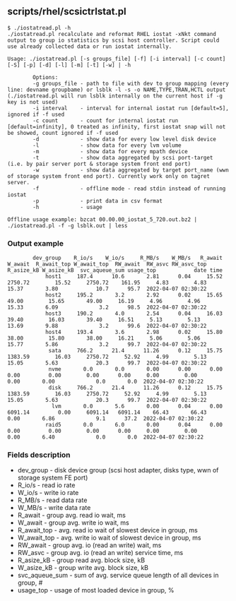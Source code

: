 
## scripts/rhel/scsictrlstat.pl

~~~
$ ./iostatread.pl -h
./iostatread.pl recalculate and reformat RHEL iostat -xNkt command output to group io statistics by scsi host controller. Script could use already collected data or run iostat internally.

Usage: ./iostatread.pl [-s groups_file] [-f] [-i interval] [-c count] [-S] [-p] [-d] [-l] [-m] [-t] [-w] | -h
       
        Options:
        -g groups_file - path to file with dev to group mapping (every line: devname groupbame) or lsblk -l -s -o NAME,TYPE,TRAN,HCTL output (./iostatread.pl will run lsblk internally on the current host if -g key is not used)
        -i interval    - interval for internal iostat run [default=5], ignored if -f used
        -c count       - count for internal iostat run [default=infinity], 0 treated as infinity, first iostat snap will not be showed, count ignored if -f used
        -d             - show data for every low level disk device
        -l             - show data for every lvm volume
        -m             - show data for every mpath device
        -t             - show data aggregated by scsi port-target (i.e. by pair server port & storage system front end port)
        -w             - show data aggregated by target port_name (wwn of storage system front end port). Currently work only on tagret server.
        -f             - offline mode - read stdin instead of running iostat
        -p             - print data in csv format
        -h             - usage

Offline usage example: bzcat 00.00.00_iostat_5_720.out.bz2 | ./iostatread.pl -f -g lsblk.out | less 
~~~

### Output example

~~~
        dev_group    R_io/s    W_io/s     R_MB/s    W_MB/s   R_await  W_await  R_await_top W_await_top  RW_await  RW_asvc RW_asvc_top R_asize_kB W_asize_kB  svc_aqueue_sum usage_top            date time
            host1     187.4      10.6       2.81      0.04     15.52  2750.72        15.52     2750.72    161.95     4.83        4.83      15.37       3.80            10.7      95.7  2022-04-07 02:30:22
            host2     195.2       3.2       2.92      0.02     15.65    49.00        15.65       49.00     16.19     4.96        4.96      15.33       6.09             3.2      98.5  2022-04-07 02:30:22
            host3     190.2       4.0       2.54      0.04     16.03    39.40        16.03       39.40     16.51     5.13        5.13      13.69       9.88             3.2      99.6  2022-04-07 02:30:22
            host4     193.4       3.6       2.98      0.02     15.80    38.00        15.80       38.00     16.21     5.06        5.06      15.77       5.86             3.2      99.7  2022-04-07 02:30:22
             sata     766.2      21.4      11.26      0.12     15.75  1383.59        16.03     2750.72     52.92     4.99        5.13      15.05       5.63            20.3      99.7  2022-04-07 02:30:22
             nvme       0.0       0.0       0.00      0.00      0.00     0.00         0.00        0.00      0.00     0.00        0.00       0.00       0.00             0.0       0.0  2022-04-07 02:30:22
             disk     766.2      21.4      11.26      0.12     15.75  1383.59        16.03     2750.72     52.92     4.99        5.13      15.05       5.63            20.3      99.7  2022-04-07 02:30:22
              lvm       0.0       5.6       0.00      0.04      0.00  6091.14         0.00     6091.14   6091.14    66.43       66.43       0.00       6.86             9.1      37.2  2022-04-07 02:30:22
            raid5       0.0       6.0       0.00      0.04      0.00     0.00         0.00        0.00      0.00     0.00        0.00       0.00       6.40             0.0       0.0  2022-04-07 02:30:22
~~~

### Fields description

* dev_group - disk device group (scsi host adapter, disks type, wwn of storage system FE port)
* R_io/s - read io rate
* W_io/s - write io rate
* R_MB/s - read data rate
* W_MB/s - write data rate
* R_await - group avg. read io wait, ms
* W_await - group avg. write io wait, ms
* R_await_top - avg. read io wait of slowest device in group, ms
* W_await_top - avg. write io wait of slowest device in group, ms
* RW_await - group avg. io (read an write) wait, ms
* RW_asvc - group avg. io (read an write) service time, ms
* R_asize_kB - group read avg. block size, kB
* W_asize_kB - group write avg. block size, kB
* svc_aqueue_sum - sum of avg. service queue length of all devices in group, #
* usage_top - usage of most loaded device in group, %

